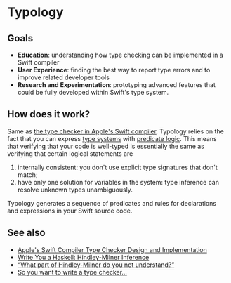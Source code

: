 # Typology

## Goals

* **Education**: understanding how type checking can be implemented in a Swift
  compiler
* **User Experience**: finding the best way to report type errors and to improve
  related developer tools
* **Research and Experimentation**: prototyping advanced features that could be
  fully developed within Swift's type system.

## How does it work?

Same as [the type checker in Apple's Swift
compiler](https://github.com/apple/swift/blob/master/docs/TypeChecker.rst),
Typology relies on the fact that you can express [type
systems](https://en.m.wikipedia.org/wiki/Hindley–Milner_type_system) with
[predicate logic](https://en.m.wikipedia.org/wiki/First-order_logic). This means
that verifying that your code is well-typed is essentially the same as verifying
that certain logical statements are

1. internally consistent: you don't use explicit type signatures that don't
   match;
2. have only one solution for variables in the system: type inference can
   resolve unknown types unambiguously.

Typology generates a sequence of predicates and rules for declarations and
expressions in your Swift source code.

## See also

* [Apple's Swift Compiler Type Checker Design and Implementation](https://github.com/apple/swift/blob/master/docs/TypeChecker.rst)
* [Write You a Haskell: Hindley-Milner Inference](http://dev.stephendiehl.com/fun/006_hindley_milner.html)
* [“What part of Hindley-Milner do you not understand?”](https://stackoverflow.com/questions/12532552/what-part-of-hindley-milner-do-you-not-understand)
* [So you want to write a type checker...](http://languagengine.co/blog/so-you-want-to-write-a-type-checker/)
